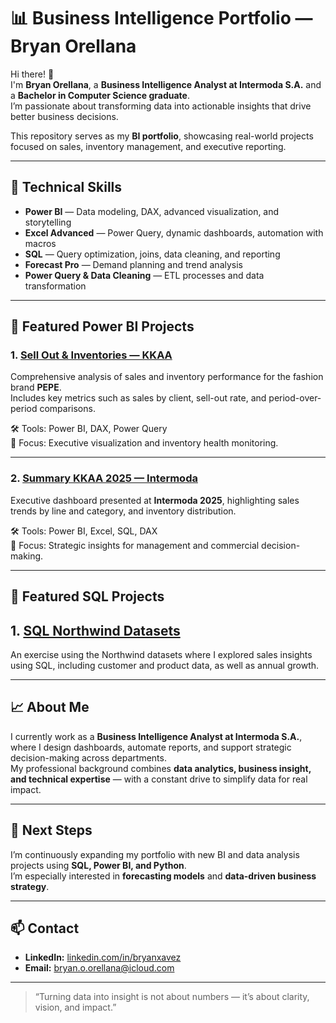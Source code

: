 # 📊 Business Intelligence Portfolio — Bryan Orellana

Hi there! 👋  
I'm **Bryan Orellana**, a **Business Intelligence Analyst at Intermoda S.A.** and a **Bachelor in Computer Science graduate**.  
I’m passionate about transforming data into actionable insights that drive better business decisions.

This repository serves as my **BI portfolio**, showcasing real-world projects focused on sales, inventory management, and executive reporting.

---

## 🧠 Technical Skills

- **Power BI** — Data modeling, DAX, advanced visualization, and storytelling  
- **Excel Advanced** — Power Query, dynamic dashboards, automation with macros  
- **SQL** — Query optimization, joins, data cleaning, and reporting  
- **Forecast Pro** — Demand planning and trend analysis  
- **Power Query & Data Cleaning** — ETL processes and data transformation

---

## 🚀 Featured Power BI Projects

### 1. [Sell Out & Inventories — KKAA](https://github.com/bryan-o-orellana/Sell_Out_and_Inventories_KKAA)
Comprehensive analysis of sales and inventory performance for the fashion brand **PEPE**.  
Includes key metrics such as sales by client, sell-out rate, and period-over-period comparisons.

🛠 Tools: Power BI, DAX, Power Query  
🎯 Focus: Executive visualization and inventory health monitoring.

---

### 2. [Summary KKAA 2025 — Intermoda](https://github.com/bryan-o-orellana/Summary_KKAA_2025_Intermoda)
Executive dashboard presented at **Intermoda 2025**, highlighting sales trends by line and category, and inventory distribution.

🛠 Tools: Power BI, Excel, SQL, DAX  
🎯 Focus: Strategic insights for management and commercial decision-making.

---
## 🚀 Featured SQL Projects

## 1. [SQL Northwind Datasets](https://github.com/bryan-o-orellana/Northwind-SQL-project)
An exercise using the Northwind datasets where I explored sales insights using SQL, 
including customer and product data, as well as annual growth.

---
## 📈 About Me

I currently work as a **Business Intelligence Analyst at Intermoda S.A.**, where I design dashboards, automate reports, and support strategic decision-making across departments.  
My professional background combines **data analytics, business insight, and technical expertise** — with a constant drive to simplify data for real impact.

---

## 🌱 Next Steps

I’m continuously expanding my portfolio with new BI and data analysis projects using **SQL, Power BI, and Python**.  
I’m especially interested in **forecasting models** and **data-driven business strategy**.

---

## 📫 Contact

- **LinkedIn:** [linkedin.com/in/bryanxavez](https://linkedin.com/in/bryanxavez)  
- **Email:** [bryan.o.orellana@icloud.com](bryan.o.orellana@icloud.com)  

---

> “Turning data into insight is not about numbers — it’s about clarity, vision, and impact.”

